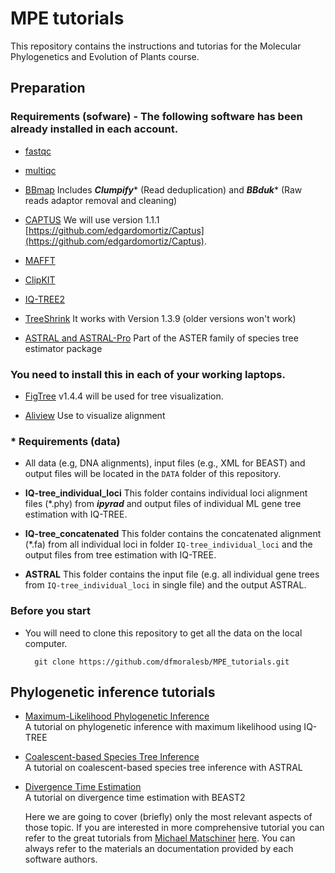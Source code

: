 # MPE tutorials

This repository contains the instructions and tutorias for the Molecular Phylogenetics and Evolution of Plants course.


## Preparation

### Requirements (sofware) - The following software has been already installed in each account.


* [fastqc](https://www.bioinformatics.babraham.ac.uk/projects/fastqc/)

* [multiqc](https://seqera.io/multiqc/)

* [BBmap](https://sourceforge.net/projects/bbmap/) Includes ***Clumpify**** (Read deduplication) and ***BBduk**** (Raw reads adaptor removal and cleaning) 

* [CAPTUS](https://edgardomortiz.github.io/captus.docs/) We will use version 1.1.1 [https://github.com/edgardomortiz/Captus](https://github.com/edgardomortiz/Captus).

* [MAFFT](https://mafft.cbrc.jp/alignment/software/)

* [ClipKIT](https://github.com/JLSteenwyk/ClipKIT)

* [IQ-TREE2](http://www.iqtree.org/)

* [TreeShrink](https://github.com/uym2/TreeShrink) It works with Version 1.3.9 (older versions won't work)

* [ASTRAL and ASTRAL-Pro](https://github.com/chaoszhang/ASTER) Part of the ASTER family of species tree estimator package


### You need to install this in each of your working laptops.

* [FigTree](https://github.com/rambaut/figtree/releases) v1.4.4 will be used for tree visualization. 

* [Aliview](https://ormbunkar.se/aliview/) Use to visualize alignment




### * Requirements (data)

* All data (e.g, DNA alignments), input files (e.g., XML for BEAST) and output files will be located in the `DATA` folder of this repository.

* **IQ-tree_individual_loci** This folder contains individual loci alignment files (*.phy) from ***ipyrad*** and output files of individual ML gene tree estimation with IQ-TREE.

* **IQ-tree_concatenated** This folder contains the concatenated alignment (*.fa) from all individual loci in folder `IQ-tree_individual_loci` and the output files from tree estimation with IQ-TREE.

* **ASTRAL** This folder contains the input file (e.g. all individual gene trees from `IQ-tree_individual_loci` in single file) and the output ASTRAL.


### Before you start

* You will need to clone this repository to get all the data on the local computer.

		git clone https://github.com/dfmoralesb/MPE_tutorials.git
		
		
## Phylogenetic inference tutorials

* [Maximum-Likelihood Phylogenetic Inference](tutorials/ML.md)<br>A tutorial on phylogenetic inference with maximum likelihood using IQ-TREE

* [Coalescent-based Species Tree Inference](tutorials/ASTRAL.md)<br>A tutorial on coalescent-based species tree inference with ASTRAL

* [Divergence Time Estimation](tutorials/BEAST.md)<br>A tutorial on divergence time estimation with BEAST2

	Here we are going to cover (briefly) only the most relevant aspects of those topic. If you are interested in more comprehensive tutorial you can refer to the great tutorials from [Michael Matschiner](https://evoinformatics.group/) [here](https://github.com/mmatschiner/tutorials). You can always refer to the materials an documentation provided by each software authors.

	
